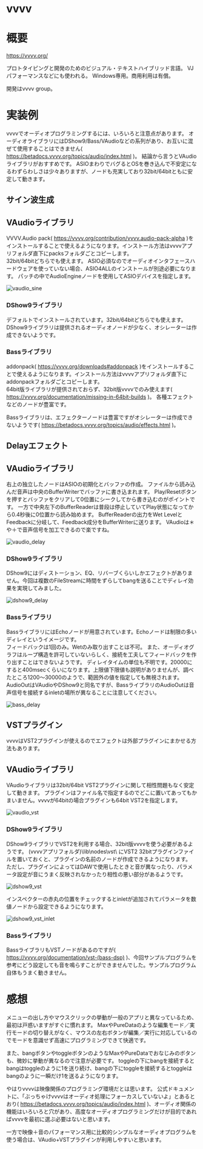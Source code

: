 vvvv
===

# 概要

https://vvvv.org/

プロトタイピングと開発のためのビジュアル・テキストハイブリッド言語。
VJパフォーマンスなどにも使われる。
Windows専用。商用利用は有償。

開発はvvvv group。


# 実装例

vvvvでオーディオプログラミングするには、いろいろと注意点があります。
オーディオライブラリにはDShow9/Bass/VAudioなどの系列があり、お互いに混ぜて使用することはできません( https://betadocs.vvvv.org/topics/audio/index.html )。
結論から言うとVAudioライブラリがおすすめです。
ASIOまわりでバグるとOSを巻き込んで不安定になるわずらわしさは少々ありますが、ノードも充実しており32bit/64bitともに安定して動きます。


## サイン波生成

## VAudioライブラリ

VVVV.Audio pack( https://vvvv.org/contribution/vvvv.audio-pack-alpha )をインストールすることで使えるようになります。インストール方法はvvvvアプリフォルダ直下にpacksフォルダごとコピーします。  
32bit/64bitどちらでも使えます。
ASIO必須なのでオーディオインタフェースハードウェアを使っていない場合、ASIO4ALLのインストールが別途必要になります。
パッチの中でAudioEngineノードを使用してASIOデバイスを指定します。

![vaudio_sine](vaudio_sine.png)

### DShow9ライブラリ

デフォルトでインストールされています。32bit/64bitどちらでも使えます。
DShow9ライブラリは提供されるオーディオノードが少なく、オシレーターは作成できないようです。

### Bassライブラリ

addonpack( https://vvvv.org/downloads#addonpack )をインストールすることで使えるようになります。インストール方法はvvvvアプリフォルダ直下にaddonpackフォルダごとコピーします。  
64bit版ライブラリが提供されておらず、32bit版vvvvでのみ使えます( https://vvvv.org/documentation/missing-in-64bit-builds )。
各種エフェクトなどのノードが豊富です。

Bassライブラリは、エフェクターノードは豊富ですがオシレーターは作成できないようです( https://betadocs.vvvv.org/topics/audio/effects.html )。

## Delayエフェクト

## VAudioライブラリ

右上の独立したノードはASIOの初期化とバッファの作成。
ファイルから読み込んだ音声は中央のBufferWriterでバッファに書き込まれます。
Play/Resetボタンを押すとバッファをクリアして0位置にシークしてから書き込むのがポイントです。
一方で中央左下のBufferReaderは普段は停止していてPlay状態になってから0.4秒後に0位置から読み始めます。
BufferReaderの出力をWet LevelとFeedbackに分岐して、Feedback成分をBufferWriterに送ります。
VAudioは＊や＋で音声信号を加工できるので楽ですね。

![vaudio_delay](vaudio_delay.png)


### DShow9ライブラリ

DShow9にはディストーション、EQ、リバーブくらいしかエフェクトがありません。今回は複数のFileStreamに時間をずらしてbangを送ることでディレイ効果を実現してみました。

![dshow9_delay](dshow9_delay.png)


### Bassライブラリ

BassライブラリにはEchoノードが用意されています。Echoノードは制限の多いディレイというイメージです。  
フィードバックは1回のみ。Wetのみ取り出すことは不可。
また、オーディオグラフはループ構造を許可していないらしく、接続を工夫してフィードバックを作り出すことはできないようです。
ディレイタイムの単位も不明です。20000にすると400msecくらいになります。上限値下限値も説明がありませんが、調べたところ1200～30000のようで、範囲外の値を指定しても無視されます。
AudioOutはVAudioやDShow9と同名ですが、BassライブラリのAudioOutは音声信号を接続するinletの場所が異なることに注意してください。

![bass_delay](bass_delay.png)


## VSTプラグイン

vvvvはVST2プラグインが使えるのでエフェクトは外部プラグインにまかせる方法もあります。  

## VAudioライブラリ

VAudioライブラリは32bit/64bit VST2プラグインに関して相性問題もなく安定して動きます。
プラグインはファイル名で指定するのでどこに置いてあってもかまいません。vvvvが64bitの場合プラグインも64bit VST2を指定します。

![vaudio_vst](vaudio_vst.png)


### DShow9ライブラリ

DShow9ライブラリでVST2を利用する場合、32bit版vvvvを使う必要があるようです。
(vvvvアプリフォルダ)\lib\nodes\vst\ にVST2 32bitプラグインファイルを置いておくと、プラグインの名前のノードが作成できるようになります。
ただし、プラグインによってはDAWで使用したときと音が異なったり、パラメータ設定が音にうまく反映されなかったり相性の悪い部分があるようです。

![dshow9_vst](dshow9_vst.png)

インスペクターの赤丸の位置をチェックするとinletが追加されてパラメータを数値ノードから設定できるようになります。

![dshow9_vst_inlet](dshow9_vst_inlet.png)

### Bassライブラリ

BassライブラリもVSTノードがあるのですが( https://vvvv.org/documentation/vst-(bass-dsp) )、今回サンプルプログラムを参考にどう設定しても音を鳴らすことができませんでした。サンプルプログラム自体もうまく動きません。


# 感想

メニューの出し方やマウスクリックの挙動が一般のアプリと異なっているため、最初は戸惑いますがすぐに慣れます。
MaxやPureDataのような編集モード／実行モードの切り替えがなく、マウスの左右ボタンが編集／実行に対応しているのでモードを意識せず高速にプログラミングできて快適です。

また、bangボタンやtoggleボタンのようなMaxやPureDataでおなじみのボタンも、微妙に挙動が異なるので注意が必要です。
toggleの下にbangを接続するとbangはtoggleのように1を送り続け、bangの下にtoggleを接続するとtoggleはbangのように一瞬だけ1を送るようになります。

やはりvvvvは映像関係のプログラミング環境だとは思います。
公式ドキュメントに、「ぶっちゃけvvvvはオーディオ処理にフォーカスしていないよ」とあるとおり( https://betadocs.vvvv.org/topics/audio/index.html )、オーディオ関係の機能はいろいろと穴があり、高度なオーディオプログラミングだけが目的であればvvvvを最初に選ぶ必要はないと思います。

一方で映像＋音のパフォーマンス用に比較的シンプルなオーディオプログラムを使う場合は、VAudio+VSTプラグインが利用しやすいと思います。

